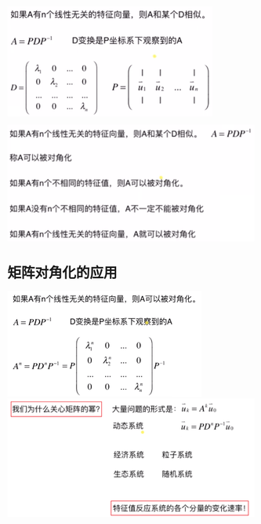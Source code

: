 
![](../photo/Pasted%20image%2020240308184716.png)

![](../photo/Pasted%20image%2020240308184646.png)

# 矩阵对角化的应用
![](../photo/Pasted%20image%2020240308190420.png)
![](../photo/Pasted%20image%2020240308190532.png)

